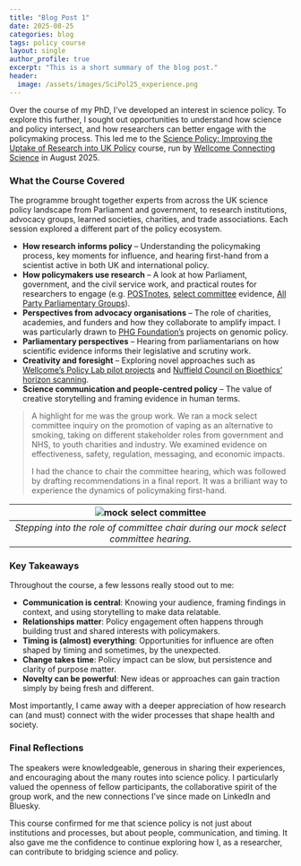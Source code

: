 ```yaml
---
title: "Blog Post 1"
date: 2025-08-25
categories: blog
tags: policy course
layout: single
author_profile: true
excerpt: "This is a short summary of the blog post."
header:
  image: /assets/images/SciPol25_experience.png
---
```


Over the course of my PhD, I’ve developed an interest in science policy. To explore this further, I sought out opportunities to understand how science and policy intersect, and how researchers can better engage with the policymaking process. This led me to the [Science Policy: Improving the Uptake of Research into UK Policy](https://coursesandconferences.wellcomeconnectingscience.org/event/science-policy-improving-the-uptake-of-research-into-uk-policy-20250818) course, run by [Wellcome Connecting Science](https://coursesandconferences.wellcomeconnectingscience.org/) in August 2025.  

### What the Course Covered
The programme brought together experts from across the UK science policy landscape from Parliament and government, to research institutions, advocacy groups, learned societies, charities, and trade associations. Each session explored a different part of the policy ecosystem.  

+ **How research informs policy** – Understanding the policymaking process, key moments for influence, and hearing first-hand from a scientist active in both UK and international policy.
+ **How policymakers use research** – A look at how Parliament, government, and the civil service work, and practical routes for researchers to engage (e.g. [POSTnotes](https://post.parliament.uk/type/postnote/), [select committee](https://www.parliament.uk/about/how/committees/select/) evidence, [All Party Parliamentary Groups](https://www.parliament.uk/about/mps-and-lords/members/apg/)).
+ **Perspectives from advocacy organisations** – The role of charities, academies, and funders and how they collaborate to amplify impact. I was particularly drawn to [PHG Foundation’s](https://www.phgfoundation.org/research/) projects on genomic policy.
+ **Parliamentary perspectives** – Hearing from parliamentarians on how scientific evidence informs their legislative and scrutiny work.
+ **Creativity and foresight** – Exploring novel approaches such as [Wellcome’s Policy Lab pilot projects](https://wellcome.org/news/meet-team-experimenting-creative-approaches-wellcomes-policy-work) and [Nuffield Council on Bioethics’ horizon scanning](https://www.nuffieldbioethics.org/the-future/).
+ **Science communication and people-centred policy** – The value of creative storytelling and framing evidence in human terms.

> A highlight for me was the group work. We ran a mock select committee inquiry on the promotion of vaping as an alternative to smoking, taking on different stakeholder roles from government and NHS, to youth charities and industry. We examined evidence on effectiveness, safety, regulation, messaging, and economic impacts.
>  
> I had the chance to chair the committee hearing, which was followed by drafting recommendations in a final report. It was a brilliant way to experience the dynamics of policymaking first-hand.

|![mock select committee](/assets/images/SciPol25_1.jpg) | 
|:--:| 
| *Stepping into the role of committee chair during our mock select committee hearing.* |
### Key Takeaways
Throughout the course, a few lessons really stood out to me:
+ **Communication is central**: Knowing your audience, framing findings in context, and using storytelling to make data relatable.
+ **Relationships matter**: Policy engagement often happens through building trust and shared interests with policymakers.
+ **Timing is (almost) everything**: Opportunities for influence are often shaped by timing and sometimes, by the unexpected.
+ **Change takes time**: Policy impact can be slow, but persistence and clarity of purpose matter.
+ **Novelty can be powerful**: New ideas or approaches can gain traction simply by being fresh and different.

Most importantly, I came away with a deeper appreciation of how research can (and must) connect with the wider processes that shape health and society.

### Final Reflections
The speakers were knowledgeable, generous in sharing their experiences, and encouraging about the many routes into science policy. I particularly valued the openness of fellow participants, the collaborative spirit of the group work, and the new connections I’ve since made on LinkedIn and Bluesky. 

This course confirmed for me that science policy is not just about institutions and processes, but about people, communication, and timing. It also gave me the confidence to continue exploring how I, as a researcher, can contribute to bridging science and policy.









